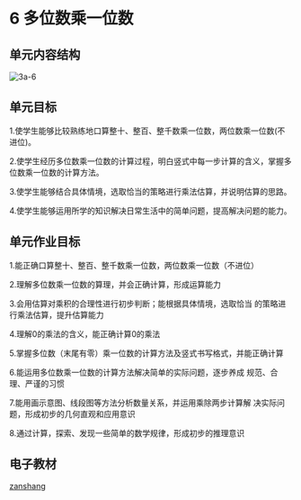 # 6 多位数乘一位数

## 单元内容结构

![3a-6](https://r2.edui123.com/2023/05/3a-6.png)

## 单元目标

1.使学生能够比较熟练地口算整十、整百、整千数乘一位数，两位数乘一位数(不进位)。

2.使学生经历多位数乘一位数的计算过程，明白竖式中每一步计算的含义，掌握多位数乘一位数的计算方法。

3.使学生能够结合具体情境，选取恰当的策略进行乘法估算，并说明估算的思路。

4.使学生能够运用所学的知识解决日常生活中的简单问题，提高解决问题的能力。

## 单元作业目标

1.能正确口算整十、整百、整千数乘一位数，两位数乘一位数（不进位）

2.理解多位数乘一位数的算理，并会正确计算，形成运算能力

3.会用估算对乘积的合理性进行初步判断；能根据具体情境，选取恰当 的策略进行乘法估算，提升估算能力

4.理解0的乘法的含义，能正确计算0的乘法

5.掌握多位数（末尾有零）乘一位数的计算方法及竖式书写格式，并能正确计算

6.能运用多位数乘一位数的计算方法解决简单的实际问题，逐步养成 规范、合理、严谨的习惯

7.能用画示意图、线段图等方法分析数量关系，并运用乘除两步计算解 决实际问题，形成初步的几何直观和应用意识

8.通过计算，探索、发现一些简单的数学规律，形成初步的推理意识 


## 电子教材

<Epep grade="xxsx3a" :pep="1221001301141" :pages="56" :paged="76" ></Epep>

[zanshang](../res/zanshang.md ':include')